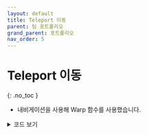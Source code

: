 ```yaml
---
layout: default
title: Teleport 이동
parent: 팀 포트폴리오
grand_parent: 포트폴리오
nav_order: 5
---
```


# Teleport 이동  
{: .no_toc }

- 내비게이션을 사용해 Warp 함수를 사용했습니다.  

<details>
<summary>코드 보기</summary>
<div markdown="1">

```c#
void Teleport(GameObject host, int num, bool chk)
{
    if (chk)
    {
        host.GetComponent<ADNpc>().AI_Per.SetActive(true);
        if (host.GetComponent<ADNpc>().myStat.npcJob == CharState.NPCJOB.ACHER)
        {
            host.GetComponent<Host>().myBow.SetActive(true);
        }
    }
    host.GetComponent<NavMeshAgent>().Warp((questchk ? QuestPos1[num] : QuestPos2[num]).transform.position);
    if (host.GetComponent<QuestInformation>().myQuest.questname == "채집")
    {
        host.GetComponent<Host>().StateFarming();
    }
}
```

````c#
public void Teleport(GameObject host)
{
    host.GetComponent<NavMeshAgent>().Warp(spawnPoints[0].transform.position);
    host.transform.parent = spawnPoints[0].transform;
}
````

</div>
</details>
